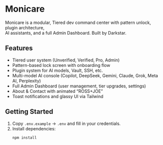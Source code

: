 # Monicare

Monicare is a modular, Tiered dev command center with pattern unlock, plugin architecture,  
AI assistants, and a full Admin Dashboard. Built by Darkstar.

## Features

- Tiered user system (Unverified, Verified, Pro, Admin)  
- Pattern-based lock screen with onboarding flow  
- Plugin system for AI models, Vault, SSH, etc.  
- Multi-model AI console (Copilot, DeepSeek, Gemini, Claude, Grok, Meta AI, Perplexity)  
- Full Admin Dashboard (user management, tier upgrades, settings)  
- About & Contact with animated “ROSS+JOE”  
- Toast notifications and glassy UI via Tailwind

## Getting Started

1. Copy `.env.example` → `.env` and fill in your credentials.  
2. Install dependencies:  
   ```bash
   npm install